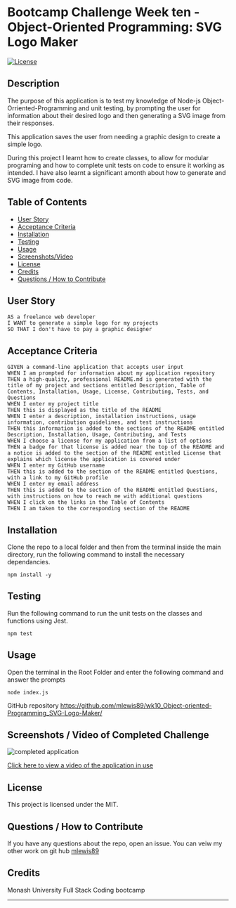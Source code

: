 

# Bootcamp Challenge Week ten - Object-Oriented Programming: SVG Logo Maker
[![License](https://img.shields.io/badge/License-MIT-blue.svg)](https://opensource.org/licenses/MIT)


## Description

The purpose of this application is to test my knowledge of Node-js Object-Orriented-Programming and unit testing, by prompting the user for information about their desired logo and then generating  a SVG image from their responses.

This application saves the user from needing a graphic design to create a simple logo.

During this project I learnt how to create classes, to allow for modular programing and how to complete unit tests on code to ensure it working as intended. I have also learnt a significant amonth about how to generate and SVG image from code.

## Table of Contents
    
- [User Story](#sser-story)
- [Acceptance Criteria](#acceptance-criteria)
- [Installation](#installation)
- [Testing](#testing)
- [Usage](#usage)
- [Screenshots/Video](<#screenshots--video-of-completed-challenge>)
- [License](#license)
- [Credits](#credits)
- [Questions / How to Contribute](#questions--how-to-contribute)

## User Story

```
AS a freelance web developer
I WANT to generate a simple logo for my projects
SO THAT I don't have to pay a graphic designer
```

## Acceptance Criteria

```
GIVEN a command-line application that accepts user input
WHEN I am prompted for information about my application repository
THEN a high-quality, professional README.md is generated with the title of my project and sections entitled Description, Table of Contents, Installation, Usage, License, Contributing, Tests, and Questions
WHEN I enter my project title
THEN this is displayed as the title of the README
WHEN I enter a description, installation instructions, usage information, contribution guidelines, and test instructions
THEN this information is added to the sections of the README entitled Description, Installation, Usage, Contributing, and Tests
WHEN I choose a license for my application from a list of options
THEN a badge for that license is added near the top of the README and a notice is added to the section of the README entitled License that explains which license the application is covered under
WHEN I enter my GitHub username
THEN this is added to the section of the README entitled Questions, with a link to my GitHub profile
WHEN I enter my email address
THEN this is added to the section of the README entitled Questions, with instructions on how to reach me with additional questions
WHEN I click on the links in the Table of Contents
THEN I am taken to the corresponding section of the README
```


## Installation

Clone the repo to a local folder and then from the terminal inside the main directory, run the following command to install the necessary dependancies.
       
    npm install -y

## Testing

Run the following command to run the unit tests on the classes and functions using Jest.
       
    npm test

## Usage
    
Open the terminal in the Root Folder and enter the following command and answer the prompts

    node index.js

GitHub repository
https://github.com/mlewis89/wk10_Object-oriented-Programming_SVG-Logo-Maker/

## Screenshots / Video of Completed Challenge

![completed application](#)

[Click here to view a video of the application in use](#)

## License
This project is licensed under the MIT.
    
## Questions / How to Contribute
    
If you have any questions about the repo, open an issue. You can veiw my other work on git hub [mlewis89](https://github.com/mlewis89/)

## Credits

Monash University Full Stack Coding bootcamp


---
